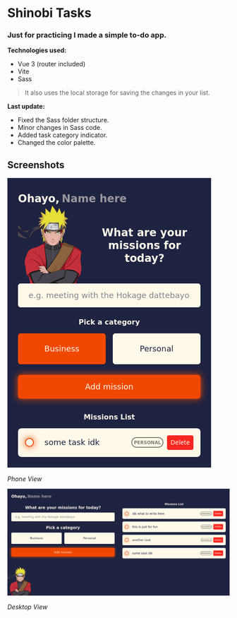 # Shinobi Tasks

### Just for practicing I made a simple to-do app.

**Technologies used:**

- Vue 3 (router included)
- Vite
- Sass

> It also uses the local storage for saving the changes in your list.

**Last update:**

- Fixed the Sass folder structure.
- Minor changes in Sass code.
- Added task category indicator.
- Changed the color palette.

## Screenshots

![phone view](./public/screenshots/phone-view.png)

_Phone View_

![desktop view](./public/screenshots/desktop-view.png)

_Desktop View_

